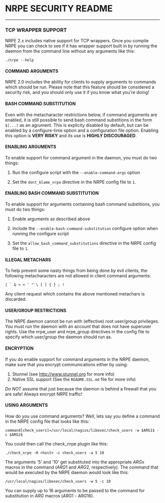 NRPE SECURITY README
====================

---

### TCP WRAPPER SUPPORT ###


NRPE 2.x includes native support for TCP wrappers. Once you
compile NRPE you can check to see if it has wrapper support
built in by running the daemon from the command line without
any arguments like this:

	./nrpe --help


#### COMMAND ARGUMENTS ####

NRPE 2.0 includes the ability for clients to supply arguments to
commands which should be run.  Please note that this feature
should be considered a security risk, and you should only use
it if you know what you're doing!


#### BASH COMMAND SUBSTITUTION ####

Even with the metacharacter restrictions below, if command arguments 
are enabled, it is still possible to send bash command substitions 
in the form `$(...)` as an agrument. This is explicity disabled by 
default, but can be enabled by a configure-time option and a
configuration file option. Enabling this option is **VERY RISKY**
and its use is **HIGHLY DISCOURAGED**.


#### ENABLING ARGUMENTS ####

To enable support for command argument in the daemon, you must
do two things:

   1.  Run the configure script with the `--enable-command-args`
       option

   2.  Set the `dont_blame_nrpe` directive in the NRPE config
       file to `1`.


#### ENABLING BASH COMMAND SUBSTITUTION ####

To enable support for arguments containing bash command substitions, 
you must do two things:

   1.  Enable arguments as described above

   2.  Include the `--enable-bash-command-substitution` configure
       option when running the configure script

   3.  Set the `allow_bash_command_substitutions` directive in the 
       NRPE config file to `1`.


#### ILLEGAL METACHARS ####

To help prevent some nasty things from being done by evil 
clients, the following metacharacters are not allowed
in client command arguments:

	| ` & > < ' " \ [ ] { } ; !

Any client request which contains the above mentioned metachars
is discarded.


#### USER/GROUP RESTRICTIONS ####

The NRPE daemon cannot be run with (effective) root user/group
privileges.  You must run the daemon with an account that does
not have superuser rights.  Use the nrpe_user and nrpe_group
directives in the config file to specify which user/group the
daemon should run as.


#### ENCRYPTION ####

If you do enable support for command arguments in the NRPE daemon,
make sure that you encrypt communications either by using:

   1.  Stunnel (see http://www.stunnel.org for more info)
   2.  Native SSL support (See the `README.SSL.md` file for more info)

*Do NOT* assume that just because the daemon is behind a firewall
that you are safe!  Always encrypt NRPE traffic!


#### USING ARGUMENTS ####

How do you use command arguments?  Well, lets say you define a
command in the NRPE config file that looks like this:

	command[check_users]=/usr/local/nagios/libexec/check_users -w $ARG1$ -c $ARG2$

You could then call the check_nrpe plugin like this:

	./check_nrpe -H <host> -c check_users -a 5 10

The arguments '5' and '10' get substituted into the appropriate
$ARGx$ macros in the command ($ARG1$ and $ARG2$, respectively).
The command that would be executed by the NRPE daemon would look
like this:

	/usr/local/nagios/libexec/check_users -w 5 -c 10

You can supply up to 16 arguments to be passed to the command
for substitution in $ARG$ macros ($ARG1$ - $ARG16$).
